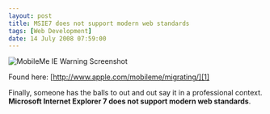 ```yaml
---
layout: post
title: MSIE7 does not support modern web standards
tags: [Web Development]
date: 14 July 2008 07:59:00
---
```


<img src="http://static.tonyarnold.com/mobileme_iewarning-1306152325.jpg" alt="MobileMe IE Warning Screenshot" class="center"/>

Found here: [http://www.apple.com/mobileme/migrating/][1]

Finally, someone has the balls to out and out say it in a professional context. **Microsoft Internet Explorer 7 does not support modern web standards**.

 [1]: http://www.apple.com/mobileme/migrating/